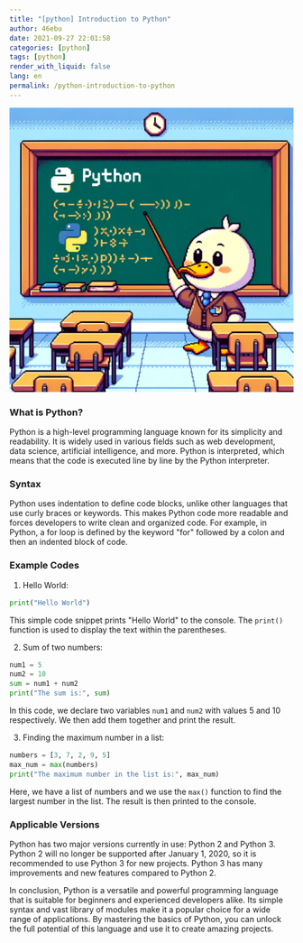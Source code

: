 ```yaml
---
title: "[python] Introduction to Python"
author: 46ebu
date: 2021-09-27 22:01:58 
categories: [python]
tags: [python]
render_with_liquid: false
lang: en
permalink: /python-introduction-to-python
---
```


![Intro](/assets/img/post/python.png)
### What is Python?
Python is a high-level programming language known for its simplicity and readability. It is widely used in various fields such as web development, data science, artificial intelligence, and more. Python is interpreted, which means that the code is executed line by line by the Python interpreter.

### Syntax
Python uses indentation to define code blocks, unlike other languages that use curly braces or keywords. This makes Python code more readable and forces developers to write clean and organized code. For example, in Python, a for loop is defined by the keyword "for" followed by a colon and then an indented block of code.

### Example Codes
1. Hello World:
```python
print("Hello World")
```
This simple code snippet prints "Hello World" to the console. The `print()` function is used to display the text within the parentheses.

2. Sum of two numbers:
```python
num1 = 5
num2 = 10
sum = num1 + num2
print("The sum is:", sum)
```
In this code, we declare two variables `num1` and `num2` with values 5 and 10 respectively. We then add them together and print the result.

3. Finding the maximum number in a list:
```python
numbers = [3, 7, 2, 9, 5]
max_num = max(numbers)
print("The maximum number in the list is:", max_num)
```
Here, we have a list of numbers and we use the `max()` function to find the largest number in the list. The result is then printed to the console.

### Applicable Versions
Python has two major versions currently in use: Python 2 and Python 3. Python 2 will no longer be supported after January 1, 2020, so it is recommended to use Python 3 for new projects. Python 3 has many improvements and new features compared to Python 2.

In conclusion, Python is a versatile and powerful programming language that is suitable for beginners and experienced developers alike. Its simple syntax and vast library of modules make it a popular choice for a wide range of applications. By mastering the basics of Python, you can unlock the full potential of this language and use it to create amazing projects.